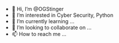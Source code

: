 - 👋 Hi, I’m @OGStinger
- 👀 I’m interested in Cyber Security, Python
- 🌱 I’m currently learning ...
- 💞️ I’m looking to collaborate on ...
- 📫 How to reach me ...

<!---
OGStinger/OGStinger is a ✨ special ✨ repository because its `README.md` (this file) appears on your GitHub profile.
You can click the Preview link to take a look at your changes.
--->
